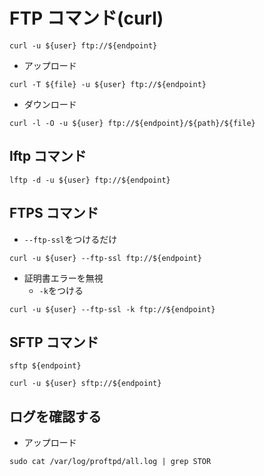 # FTP コマンド(curl)

```shell
curl -u ${user} ftp://${endpoint}
```
- アップロード
```shell
curl -T ${file} -u ${user} ftp://${endpoint}
```
- ダウンロード
```shell
curl -l -O -u ${user} ftp://${endpoint}/${path}/${file}
```
## lftp コマンド
```shell
lftp -d -u ${user} ftp://${endpoint}
```
## FTPS コマンド
- `--ftp-ssl`をつけるだけ
```shell
curl -u ${user} --ftp-ssl ftp://${endpoint}
```
- 証明書エラーを無視
  - `-k`をつける
```shell
curl -u ${user} --ftp-ssl -k ftp://${endpoint}
```
## SFTP コマンド
```shell
sftp ${endpoint}
```
```shell
curl -u ${user} sftp://${endpoint}
```

## ログを確認する
- アップロード
```shell
sudo cat /var/log/proftpd/all.log | grep STOR
```
